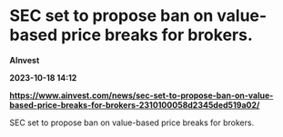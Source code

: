 # SEC set to propose ban on value-based price breaks for brokers.
**AInvest**

**2023-10-18 14:12**

**https://www.ainvest.com/news/sec-set-to-propose-ban-on-value-based-price-breaks-for-brokers-2310100058d2345ded519a02/**

SEC set to propose ban on value-based price breaks for brokers.